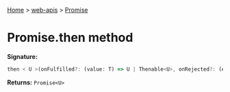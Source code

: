 <!-- docId=web-apis.promise.then -->

[Home](./index.md) &gt; [web-apis](./web-apis.md) &gt; [Promise](./web-apis.promise.md)

# Promise.then method


**Signature:**
```javascript
then < U >(onFulfilled?: (value: T) => U | Thenable<U>, onRejected?: (error: any) => U | Thenable<U>): Promise<U>;
```
**Returns:** `Promise<U>`

